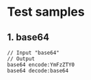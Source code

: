 # Test samples
## 1. base64

```
// Input "base64"
// Output
base64 encode:YmFzZTY0
base64 decode:base64

```
